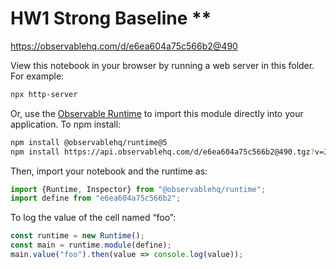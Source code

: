 # HW1 Strong Baseline **

https://observablehq.com/d/e6ea604a75c566b2@490

View this notebook in your browser by running a web server in this folder. For
example:

~~~sh
npx http-server
~~~

Or, use the [Observable Runtime](https://github.com/observablehq/runtime) to
import this module directly into your application. To npm install:

~~~sh
npm install @observablehq/runtime@5
npm install https://api.observablehq.com/d/e6ea604a75c566b2@490.tgz?v=3
~~~

Then, import your notebook and the runtime as:

~~~js
import {Runtime, Inspector} from "@observablehq/runtime";
import define from "e6ea604a75c566b2";
~~~

To log the value of the cell named “foo”:

~~~js
const runtime = new Runtime();
const main = runtime.module(define);
main.value("foo").then(value => console.log(value));
~~~

